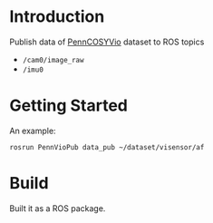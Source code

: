 # Introduction

Publish data of [PennCOSYVio](https://daniilidis-group.github.io/penncosyvio/) dataset to ROS topics

- `/cam0/image_raw`
- `/imu0`

 

# Getting Started

An example:

```
rosrun PennVioPub data_pub ~/dataset/visensor/af
```

# Build

Built it as a ROS package.